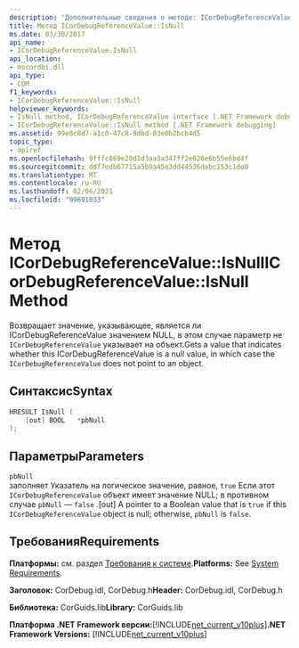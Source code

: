 ```yaml
---
description: 'Дополнительные сведения о методе: ICorDebugReferenceValue:: IsNull'
title: Метод ICorDebugReferenceValue::IsNull
ms.date: 03/30/2017
api_name:
- ICorDebugReferenceValue.IsNull
api_location:
- mscordbi.dll
api_type:
- COM
f1_keywords:
- ICorDebugReferenceValue::IsNull
helpviewer_keywords:
- IsNull method, ICorDebugReferenceValue interface [.NET Framework debugging]
- ICorDebugReferenceValue::IsNull method [.NET Framework debugging]
ms.assetid: 99e8c8d7-a1c0-47c8-9dbd-03e0b2bcb4d5
topic_type:
- apiref
ms.openlocfilehash: 9fffc869e20d1d3aa3a347ff2e026e6b55e6bd4f
ms.sourcegitcommit: ddf7edb67715a5b9a45e3dd44536dabc153c1de0
ms.translationtype: MT
ms.contentlocale: ru-RU
ms.lasthandoff: 02/06/2021
ms.locfileid: "99691033"
---
```

# <a name="icordebugreferencevalueisnull-method"></a><span data-ttu-id="a1ebf-103">Метод ICorDebugReferenceValue::IsNull</span><span class="sxs-lookup"><span data-stu-id="a1ebf-103">ICorDebugReferenceValue::IsNull Method</span></span>

<span data-ttu-id="a1ebf-104">Возвращает значение, указывающее, является ли ICorDebugReferenceValue значением NULL, в этом случае параметр не `ICorDebugReferenceValue` указывает на объект.</span><span class="sxs-lookup"><span data-stu-id="a1ebf-104">Gets a value that indicates whether this ICorDebugReferenceValue is a null value, in which case the `ICorDebugReferenceValue` does not point to an object.</span></span>  
  
## <a name="syntax"></a><span data-ttu-id="a1ebf-105">Синтаксис</span><span class="sxs-lookup"><span data-stu-id="a1ebf-105">Syntax</span></span>  
  
```cpp  
HRESULT IsNull (  
    [out] BOOL   *pbNull  
);  
```  
  
## <a name="parameters"></a><span data-ttu-id="a1ebf-106">Параметры</span><span class="sxs-lookup"><span data-stu-id="a1ebf-106">Parameters</span></span>  

 `pbNull`  
 <span data-ttu-id="a1ebf-107">заполняет Указатель на логическое значение, равное, `true` Если этот `ICorDebugReferenceValue` объект имеет значение NULL; в противном случае `pbNull` — `false` .</span><span class="sxs-lookup"><span data-stu-id="a1ebf-107">[out] A pointer to a Boolean value that is `true` if this `ICorDebugReferenceValue` object is null; otherwise, `pbNull` is `false`.</span></span>  
  
## <a name="requirements"></a><span data-ttu-id="a1ebf-108">Требования</span><span class="sxs-lookup"><span data-stu-id="a1ebf-108">Requirements</span></span>  

 <span data-ttu-id="a1ebf-109">**Платформы:** см. раздел [Требования к системе](../../get-started/system-requirements.md).</span><span class="sxs-lookup"><span data-stu-id="a1ebf-109">**Platforms:** See [System Requirements](../../get-started/system-requirements.md).</span></span>  
  
 <span data-ttu-id="a1ebf-110">**Заголовок:** CorDebug.idl, CorDebug.h</span><span class="sxs-lookup"><span data-stu-id="a1ebf-110">**Header:** CorDebug.idl, CorDebug.h</span></span>  
  
 <span data-ttu-id="a1ebf-111">**Библиотека:** CorGuids.lib</span><span class="sxs-lookup"><span data-stu-id="a1ebf-111">**Library:** CorGuids.lib</span></span>  
  
 <span data-ttu-id="a1ebf-112">**Платформа .NET Framework версии:**[!INCLUDE[net_current_v10plus](../../../../includes/net-current-v10plus-md.md)]</span><span class="sxs-lookup"><span data-stu-id="a1ebf-112">**.NET Framework Versions:** [!INCLUDE[net_current_v10plus](../../../../includes/net-current-v10plus-md.md)]</span></span>
